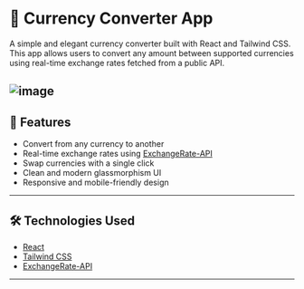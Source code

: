 # 💱 Currency Converter App

A simple and elegant currency converter built with React and Tailwind CSS. This app allows users to convert any amount between supported currencies using real-time exchange rates fetched from a public API.

![image](https://github.com/user-attachments/assets/7137eb94-92b8-465e-9d9f-756e931ea136)
---

## 🚀 Features

- Convert from any currency to another
- Real-time exchange rates using [ExchangeRate-API](https://www.exchangerate-api.com/)
- Swap currencies with a single click
- Clean and modern glassmorphism UI
- Responsive and mobile-friendly design

---

## 🛠️ Technologies Used

- [React](https://reactjs.org/)
- [Tailwind CSS](https://tailwindcss.com/)
- [ExchangeRate-API](https://www.exchangerate-api.com/)

---


